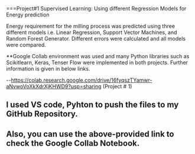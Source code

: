 
===Project#1  Supervised Learning: Using different Regression Models for Energy prediction

Energy requirement for the milling process was predicted using three different models i.e. Linear Regression, Support Vector Machines, and Random Forest Generator. 
Different errors were calculated and all models were compared. 

​**Google Collab environment was used and many Python libraries such as Scikitlearn, Keras, Tenser Flow were implemented in both projects. Further information is given in below links.


--https://colab.research.google.com/drive/16fyqszTYamwr-aNvwoVoXkXdrXjKHWD9?usp=sharing (Project # 1)

## I used VS code, Pyhton to push the files to my GitHub Repository.
## Also, you can use the above-provided link to check the Google Collab Notebook.
